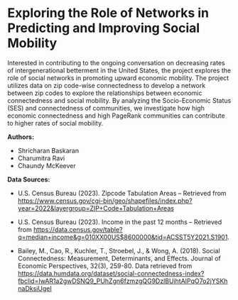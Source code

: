 # Exploring the Role of Networks in Predicting and Improving Social Mobility

Interested in contributing to the ongoing conversation on decreasing rates of intergenerational betterment in the 
United States, the project explores the role of social networks in promoting upward economic mobility. The project 
utilizes data on zip code-wise connectedness to develop a network between zip codes to explore the relationships 
between economic connectedness and social mobility. By analyzing the Socio-Economic Status (SES) and 
connectedness of communities, we investigate how high economic connectedness and high PageRank communities 
can contribute to higher rates of social mobility.

**Authors:**
- Shricharan Baskaran
- Charumitra Ravi
- Chaundy McKeever

**Data Sources:**
- U.S. Census Bureau (2023). Zipcode Tabulation Areas – Retrieved from
https://www.census.gov/cgi-bin/geo/shapefiles/index.php?year=2022&layergroup=ZIP+Code+Tabulation+Areas

- U.S. Census Bureau (2023). Income in the past 12 months – Retrieved from
https://data.census.gov/table?q=median+income&g=010XX00US$8600000&tid=ACSST5Y2021.S1901.

- Bailey, M., Cao, R., Kuchler, T., Stroebel, J., & Wong, A. (2018). Social Connectedness:
Measurement, Determinants, and Effects. Journal of Economic Perspectives, 32(3), 259-80. Data
retrieved from
https://data.humdata.org/dataset/social-connectedness-index?fbclid=IwAR1a2gwDSNQ9_PUhZgn6fzmzgQG9DzlBUihtAIPqO7o2jYSKhnaDksiUgeI
